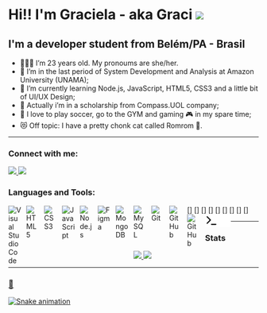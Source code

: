 # Hi!! I'm Graciela - aka Graci <img src="https://raw.githubusercontent.com/kaueMarques/kaueMarques/master/hi.gif" width="30px">

## I'm a developer student from Belém/PA - Brasil

- 👩🏾‍💻 I’m 23 years old. My pronoums are she/her.
- 🎒 I’m in the last period of System Development and Analysis at Amazon University (UNAMA);
- 🔭 I’m currently learning Node.js, JavaScript, HTML5, CSS3 and a little bit of UI/UX Design;
- 👯 Actually i’m in a scholarship from Compass.UOL company;
- 🥅 I love to play soccer, go to the GYM and gaming 🎮 in my spare time;
- 😻 Off topic: I have a pretty chonk cat called Romrom 💙.

---

### Connect with me:

<div>
<a href=https://www.linkedin.com/in/graciela-parente>
<img src=https://img.shields.io/badge/LinkedIn-0077B5?style=for-the-badge&logo=linkedin&logoColor=white>
</a>
<a href=https://discordapp.com/users/graci#2428>
<img src=https://img.shields.io/badge/Discord-7289DA?style=for-the-badge&logo=discord&logoColor=white>
</a>
</div>

### Languages and Tools:

[<img align="left" alt="Visual Studio Code" width="26px" src="https://cdn.jsdelivr.net/gh/devicons/devicon/icons/vscode/vscode-original.svg" style="padding-right:10px;" />]
[<img align="left" alt="HTML5" width="26px" src="https://cdn.jsdelivr.net/gh/devicons/devicon/icons/html5/html5-original.svg" style="padding-right:10px;" />]
[<img align="left" alt="CSS3" width="26px" src="https://cdn.jsdelivr.net/gh/devicons/devicon/icons/css3/css3-original.svg" style="padding-right:10px;" />]
[<img align="left" alt="JavaScript" width="26px" src="https://cdn.jsdelivr.net/gh/devicons/devicon/icons/javascript/javascript-original.svg" style="padding-right:10px;" />]
[<img align="left" alt="Node.js" width="26px" src="https://cdn.jsdelivr.net/gh/devicons/devicon/icons/nodejs/nodejs-original.svg" style="padding-right:10px;" />]
[<img align="left" alt="Figma" width="26px" src="https://cdn.jsdelivr.net/gh/devicons/devicon/icons/figma/figma-original.svg" style="padding-right:10px;" />]
[<img align="left" alt="MongoDB" width="26px" src="https://cdn.jsdelivr.net/gh/devicons/devicon/icons/mongodb/mongodb-original.svg" style="padding-right:10px;" />]
[<img align="left" alt="MySQL" width="26px" src="https://cdn.jsdelivr.net/gh/devicons/devicon/icons/mysql/mysql-original.svg" style="padding-right:10px;" />]
[<img align="left" alt="Git" width="26px" src="https://cdn.jsdelivr.net/gh/devicons/devicon/icons/git/git-original.svg" style="padding-right:10px;" />]
[<img align="left" alt="GitHub" width="26px" src="https://user-images.githubusercontent.com/3369400/139447912-e0f43f33-6d9f-45f8-be46-2df5bbc91289.png" style="padding-right:10px;" />](https://www.youtube.com/playlist?list=PLkwxH9e_vrAJ0WbEsFA9W3I1W-g_BTsbt#gh-dark-mode-only)
[<img align="left" alt="GitHub" width="26px" src="https://user-images.githubusercontent.com/3369400/139448065-39a229ba-4b06-434b-bc67-616e2ed80c8f.png" style="padding-right:10px;" />](https://www.youtube.com/playlist?list=PLkwxH9e_vrAJ0WbEsFA9W3I1W-g_BTsbt#gh-light-mode-only)
[<img align="left" alt="Terminal" width="26px" src="./img/terminal-light.svg" />](https://www.youtube.com/playlist?list=PLkwxH9e_vrAJ0WbEsFA9W3I1W-g_BTsbt#gh-light-mode-only)
[<img align="left" alt="Terminal" width="26px" src="./img/terminal-dark.svg" />](https://www.youtube.com/playlist?list=PLkwxH9e_vrAJ0WbEsFA9W3I1W-g_BTsbt#gh-dark-mode-only)

---

### Stats

<div align="center">
  <a href="https://github.com/gracicomc">
  <img height="180em" src="https://github-readme-stats.vercel.app/api?username=gracicomc&show_icons=true&theme=bear&include_all_commits=true&count_private=true"/>
  <img height="180em" src="https://github-readme-stats.vercel.app/api/top-langs/?username=gracicomc&layout=compact&langs_count=7&theme=bear"/>
</div>

---

### 🐍

![Snake animation](https://github.com/gracicomc/gracicomc/blob/output/github-contribution-grid-snake.svg)
